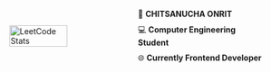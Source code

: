   <div style="display: flex; align-items: center;">
    <img src="https://leetcard.jacoblin.cool/BB1G1016?theme=dark&font=ABeeZee" alt="LeetCode Stats" style="width: 45%;"/>
    <div style="width: 45%;">
      <ul style="list-style: none; padding: 0;">
        <li style="margin-bottom: 10px;">&#128119; <strong>CHITSANUCHA ONRIT</strong></li>
        <li style="margin-bottom: 10px;">&#128187; <strong>Computer Engineering Student</strong></li>
        <li>&#127760; <strong>Currently Frontend Developer</strong></li>
      </ul>
    </div>
  </div>
